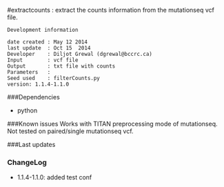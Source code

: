 #extractcounts : extract the counts information from the mutationseq vcf file.

```
Development information

date created : May 12 2014
last update  : Oct 15  2014
Developer    : Diljot Grewal (dgrewal@bccrc.ca)
Input        : vcf file
Output       : txt file with counts
Parameters   : 
Seed used    : filterCounts.py
version: 1.1.4-1.1.0
```
###Dependencies

- python


###Known issues
Works with TITAN preprocessing mode of mutationseq. Not tested on paired/single mutationseq vcf.


###Last updates



### ChangeLog
* 1.1.4-1.1.0: added test conf
